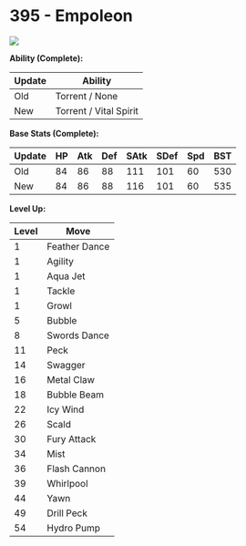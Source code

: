 # 395 - Empoleon
![][395]

**Ability (Complete):**

Update | Ability
---    | ---
Old    | Torrent / None
New    | Torrent / Vital Spirit

**Base Stats (Complete):**

Update | HP | Atk | Def | SAtk | SDef | Spd | BST
---    | ---| --- | --- | ---  | ---  | --- | ---
Old    | 84 |  86 |  88 |  111  |  101  |  60  |  530
New    | 84 |  86 |  88 |  116  |  101  |  60  |  535

**Level Up:**

Level | Move
---   | ---
  1   | Feather Dance
  1   | Agility
  1   | Aqua Jet
  1   | Tackle
  1   | Growl
  5   | Bubble
  8   | Swords Dance
 11   | Peck
 14   | Swagger
 16   | Metal Claw
 18   | Bubble Beam
 22   | Icy Wind
 26   | Scald
 30   | Fury Attack
 34   | Mist
 36   | Flash Cannon
 39   | Whirlpool
 44   | Yawn
 49   | Drill Peck
 54   | Hydro Pump



[395]: /img/pokemon/395.png
